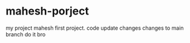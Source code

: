 # mahesh-porject
my project mahesh first project.
code update changes 
changes to main branch do it bro
